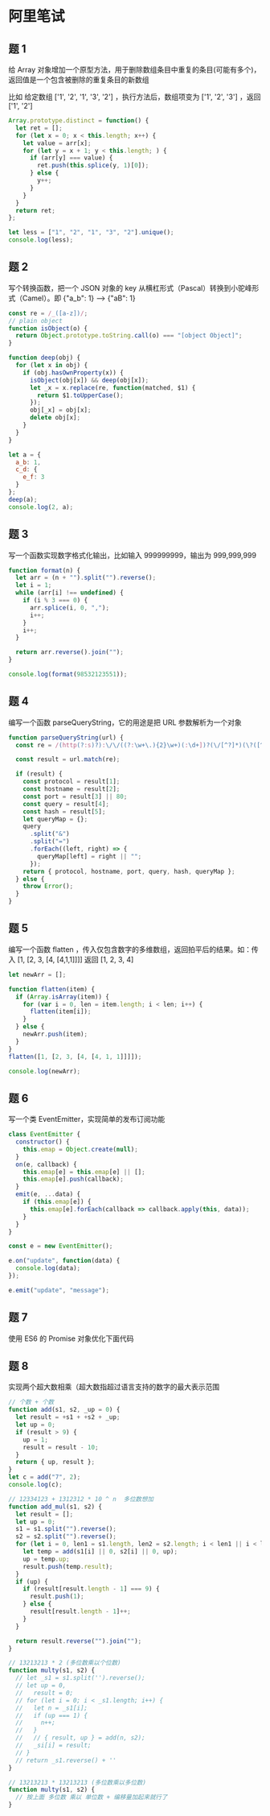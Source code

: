 # 阿里笔试

## 题 1

给 Array 对象增加一个原型方法，用于删除数组条目中重复的条目(可能有多个)，返回值是一个包含被删除的重复条目的新数组

比如 给定数组 ['1', '2', '1', '3', '2'] ，执行方法后，数组项变为 ['1', '2', '3'] ，返回 ['1', '2']

```js
Array.prototype.distinct = function() {
  let ret = [];
  for (let x = 0; x < this.length; x++) {
    let value = arr[x];
    for (let y = x + 1; y < this.length; ) {
      if (arr[y] === value) {
        ret.push(this.splice(y, 1)[0]);
      } else {
        y++;
      }
    }
  }
  return ret;
};

let less = ["1", "2", "1", "3", "2"].unique();
console.log(less);
```

## 题 2

写个转换函数，把一个 JSON 对象的 key 从横杠形式（Pascal）转换到小驼峰形式（Camel）。即 {"a_b": 1} ——> {"aB": 1}

```js
const re = /_([a-z])/;
// plain object
function isObject(o) {
  return Object.prototype.toString.call(o) === "[object Object]";
}

function deep(obj) {
  for (let x in obj) {
    if (obj.hasOwnProperty(x)) {
      isObject(obj[x]) && deep(obj[x]);
      let _x = x.replace(re, function(matched, $1) {
        return $1.toUpperCase();
      });
      obj[_x] = obj[x];
      delete obj[x];
    }
  }
}

let a = {
  a_b: 1,
  c_d: {
    e_f: 3
  }
};
deep(a);
console.log(2, a);
```

## 题 3

写一个函数实现数字格式化输出，比如输入 999999999，输出为 999,999,999

```js
function format(n) {
  let arr = (n + "").split("").reverse();
  let i = 1;
  while (arr[i] !== undefined) {
    if (i % 3 === 0) {
      arr.splice(i, 0, ",");
      i++;
    }
    i++;
  }

  return arr.reverse().join("");
}

console.log(format(98532123551));
```

## 题 4

编写一个函数 parseQueryString，它的用途是把 URL 参数解析为一个对象

```js
function parseQueryString(url) {
  const re = /(http(?:s)?):\/\/((?:\w+\.){2}\w+)(:\d+])?(\/[^?]*)(\?([^#])?)(#.+)?/;

  const result = url.match(re);

  if (result) {
    const protocol = result[1];
    const hostname = result[2];
    const port = result[3] || 80;
    const query = result[4];
    const hash = result[5];
    let queryMap = {};
    query
      .split("&")
      .split("=")
      .forEach((left, right) => {
        queryMap[left] = right || "";
      });
    return { protocol, hostname, port, query, hash, queryMap };
  } else {
    throw Error();
  }
}
```

## 题 5

编写一个函数 flatten ，传入仅包含数字的多维数组，返回拍平后的结果。如：传入 [1, [2, 3, [4, [4,1,1]]]] 返回 [1, 2, 3, 4]

```js
let newArr = [];

function flatten(item) {
  if (Array.isArray(item)) {
    for (var i = 0, len = item.length; i < len; i++) {
      flatten(item[i]);
    }
  } else {
    newArr.push(item);
  }
}
flatten([1, [2, 3, [4, [4, 1, 1]]]]);

console.log(newArr);
```

## 题 6

写一个类 EventEmitter，实现简单的发布订阅功能

```js
class EventEmitter {
  constructor() {
    this.emap = Object.create(null);
  }
  on(e, callback) {
    this.emap[e] = this.emap[e] || [];
    this.emap[e].push(callback);
  }
  emit(e, ...data) {
    if (this.emap[e]) {
      this.emap[e].forEach(callback => callback.apply(this, data));
    }
  }
}

const e = new EventEmitter();

e.on("update", function(data) {
  console.log(data);
});

e.emit("update", "message");
```

## 题 7

使用 ES6 的 Promise 对象优化下面代码

## 题 8

实现两个超大数相乘（超大数指超过语言支持的数字的最大表示范围

```js
// 个数 + 个数
function add(s1, s2, _up = 0) {
  let result = +s1 + +s2 + _up;
  let up = 0;
  if (result > 9) {
    up = 1;
    result = result - 10;
  }
  return { up, result };
}
let c = add("7", 2);
console.log(c);

// 12334123 + 1312312 * 10 ^ n  多位数想加
function add_mul(s1, s2) {
  let result = [];
  let up = 0;
  s1 = s1.split("").reverse();
  s2 = s2.split("").reverse();
  for (let i = 0, len1 = s1.length, len2 = s2.length; i < len1 || i < len2; i++) {
    let temp = add(s1[i] || 0, s2[i] || 0, up);
    up = temp.up;
    result.push(temp.result);
  }
  if (up) {
    if (result[result.length - 1] === 9) {
      result.push(1);
    } else {
      result[result.length - 1]++;
    }
  }

  return result.reverse("").join("");
}

// 13213213 * 2 (多位数乘以个位数)
function multy(s1, s2) {
  // let _s1 = s1.split('').reverse();
  // let up = 0,
  //   result = 0;
  // for (let i = 0; i < _s1.length; i++) {
  //   let n = _s1[i];
  //   if (up === 1) {
  //     n++;
  //   }
  //   // { result, up } = add(n, s2);
  //   _si[i] = result;
  // }
  // return _s1.reverse() + ''
}

// 13213213 * 13213213 (多位数乘以多位数)
function multy(s1, s2) {
  // 按上面 多位数 乘以 单位数 + 编移量加起来就行了
}
```
